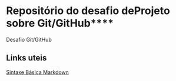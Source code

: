 # Repositório do desafio deProjeto sobre Git/GitHub****
Desafio Git/GitHub
## Links uteis 
[Sintaxe Básica Markdown](https://www.markdownguide.org/basic-syntax/)
